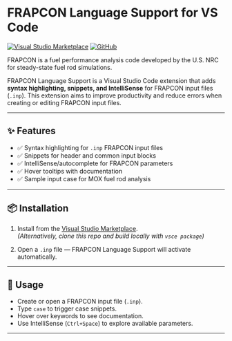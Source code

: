 # FRAPCON Language Support for VS Code

[![Visual Studio Marketplace](https://img.shields.io/visual-studio-marketplace/v/aozturk.frapcon-vscode?label=VS%20Marketplace)](https://marketplace.visualstudio.com/items?itemName=aozturk.frapcon-vscode)
[![GitHub](https://img.shields.io/github/stars/abdurrahmanozturk/frapcon-vscode?style=social)](https://github.com/abdurrahmanozturk/frapcon-vscode)

FRAPCON is a fuel performance analysis code developed by the U.S. NRC for steady-state fuel rod simulations.

FRAPCON Language Support is a Visual Studio Code extension that adds **syntax highlighting, snippets, and IntelliSense** for FRAPCON input files (`.inp`).
This extension aims to improve productivity and reduce errors when creating or editing FRAPCON input files.

---

## ✨ Features
- ✅ Syntax highlighting for `.inp` FRAPCON input files  
- ✅ Snippets for header and common input blocks  
- ✅ IntelliSense/autocomplete for FRAPCON parameters  
- ✅ Hover tooltips with documentation
- ✅ Sample input case for MOX fuel rod analysis

---

## 📦 Installation
1. Install from the [Visual Studio Marketplace](https://marketplace.visualstudio.com/).  
   *(Alternatively, clone this repo and build locally with `vsce package`)*

2. Open a `.inp` file — FRAPCON Language Support will activate automatically.

---

## 🚀 Usage
- Create or open a FRAPCON input file (`.inp`).  
- Type `case` to trigger case snippets.
- Hover over keywords to see documentation.  
- Use IntelliSense (`Ctrl+Space`) to explore available parameters.

---
<!-- 
## 📂 Folder Structure

frapcon-vscode/\
├─ src/ # Extension source (TypeScript)\
├─ dist/ # Compiled JS\
├─ syntaxes/ # TextMate grammar for syntax\
├─ snippets/ # FRAPCON input snippets\
├─ language-configuration.json\
├─ frapconDocs.json # Parameter docs for IntelliSense\
├─ package.json\
├─ tsconfig.json\
├─ README.md\
└─ LICENSE.md\ -->